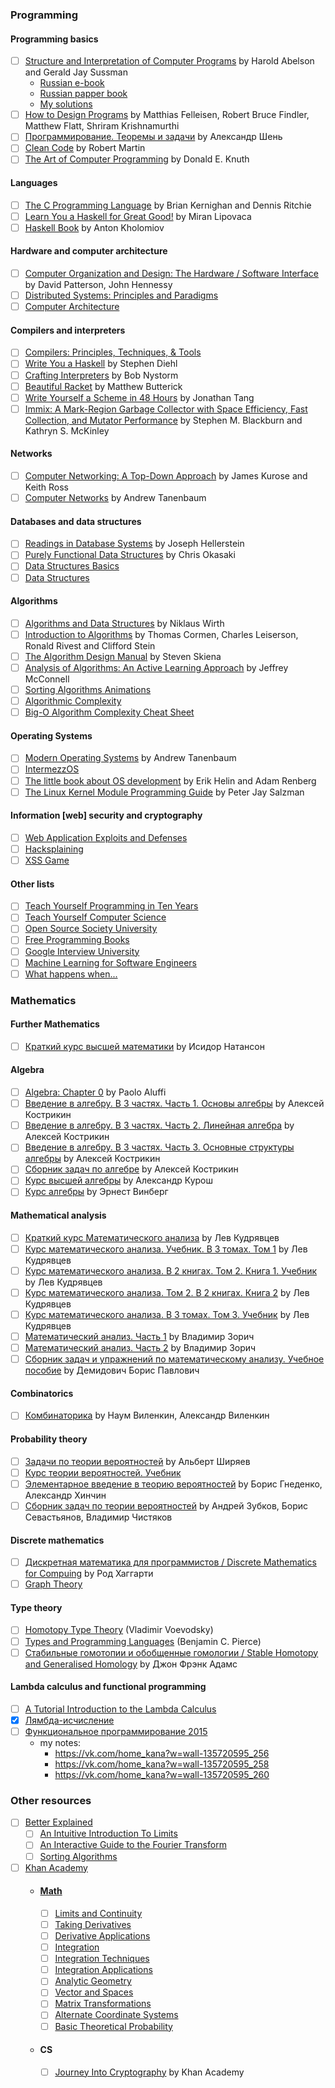 ### Programming

#### Programming basics
- [ ] [Structure and Interpretation of Computer Programs](https://mitpress.mit.edu/sicp/full-text/book/book.html) by Harold Abelson and Gerald Jay Sussman
  * [Russian e-book](http://newstar.rinet.ru/~goga/sicp/sicp.pdf)
  * [Russian papper book](https://www.ozon.ru/context/detail/id/5322055/)
  * [My solutions](https://github.com/kana-sama/sicp)
- [ ] [How to Design Programs](http://www.ccs.neu.edu/home/matthias/HtDP2e/) by Matthias Felleisen, Robert Bruce Findler, Matthew Flatt, Shriram Krishnamurthi
- [ ] [Программирование. Теоремы и задачи](https://www.ozon.ru/context/detail/id/140340900/) by Александр Шень
- [ ] [Clean Code](https://www.ozon.ru/context/detail/id/21916535/) by Robert Martin
- [ ] [The Art of Computer Programming](https://www.amazon.com/Computer-Programming-Volumes-1-4A-Boxed/dp/0321751043) by Donald E. Knuth

#### Languages
- [ ] [The C Programming Language](https://www.ozon.ru/context/detail/id/2480925/) by Brian Kernighan and Dennis Ritchie 
- [ ] [Learn You a Haskell for Great Good!](http://learnyouahaskell.com/) by Miran Lipovaca
- [ ] [Haskell Book](https://anton-k.github.io/ru-haskell-book/book/home.html) by Anton Kholomiov

#### Hardware and computer architecture
- [ ] [Computer Organization and Design: The Hardware / Software Interface](https://www.ozon.ru/context/detail/id/22680307/) by David Patterson, John Hennessy
- [ ] [Distributed Systems: Principles and Paradigms](https://www.ozon.ru/context/detail/id/3669235/)
- [ ] [Computer Architecture](https://www.coursera.org/learn/comparch)

#### Compilers and interpreters
- [ ] [Compilers: Principles, Techniques, & Tools](https://www.ozon.ru/context/detail/id/3829076/)
- [ ] [Write You a Haskell](http://dev.stephendiehl.com/fun/) by Stephen Diehl
- [ ] [Crafting Interpreters](http://www.craftinginterpreters.com/) by Bob Nystorm
- [ ] [Beautiful Racket](http://beautifulracket.com/) by Matthew Butterick
- [ ] [Write Yourself a Scheme in 48 Hours](https://en.wikibooks.org/wiki/Write_Yourself_a_Scheme_in_48_Hours) by Jonathan Tang
- [ ] [Immix: A Mark-Region Garbage Collector with Space Efficiency, Fast Collection, and Mutator Performance](http://users.cecs.anu.edu.au/~steveb/pubs/papers/immix-pldi-2008.pdf) by Stephen M. Blackburn and Kathryn S. McKinley

#### Networks
- [ ] [Computer Networking: A Top-Down Approach](https://www.ozon.ru/context/detail/id/135453228/) by James Kurose and Keith Ross
- [ ] [Computer Networks](https://www.amazon.com/Computer-Networks-Tanenbaum-International-Economy/dp/9332518742) by Andrew Tanenbaum

#### Databases and data structures
- [ ] [Readings in Database Systems](https://www.ozon.ru/context/detail/id/5912157/) by Joseph Hellerstein
- [ ] [Purely Functional Data Structures](https://www.ozon.ru/context/detail/id/135933824/) by Chris Okasaki
- [ ] [Data Structures Basics](http://algosaur.us/data-structures-basics)
- [ ] [Data Structures](https://www.coursera.org/learn/data-structures)

#### Algorithms
- [ ] [Algorithms and Data Structures](https://www.ozon.ru/context/detail/id/6146670/) by Niklaus Wirth
- [ ] [Introduction to Algorithms](https://www.ozon.ru/context/detail/id/33769775/) by Thomas Cormen, Charles Leiserson, Ronald Rivest and Clifford Stein
- [ ] [The Algorithm Design Manual](https://www.ozon.ru/context/detail/id/1830000/) by Steven Skiena
- [ ] [Analysis of Algorithms: An Active Learning Approach](https://www.ozon.ru/context/detail/id/4523340/) by Jeffrey McConnell
- [ ] [Sorting Algorithms Animations](https://www.toptal.com/developers/sorting-algorithms)
- [ ] [Algorithmic Complexity](http://algosaur.us/algorithmic-complexity)
- [ ] [Big-O Algorithm Complexity Cheat Sheet](http://bigocheatsheet.com/)

#### Operating Systems
- [ ] [Modern Operating Systems](https://www.amazon.com/Modern-Operating-Systems-Andrew-Tanenbaum/dp/013359162X) by Andrew Tanenbaum
- [ ] [IntermezzOS](https://intermezzos.github.io/book/)
- [ ] [The little book about OS development](https://littleosbook.github.io/) by Erik Helin and Adam Renberg
- [ ] [The Linux Kernel Module Programming Guide](https://www.amazon.com/Linux-Kernel-Module-Programming-Guide/dp/1441418865) by Peter Jay Salzman

#### Information [web] security and cryptography
- [ ] [Web Application Exploits and Defenses](https://google-gruyere.appspot.com/)
- [ ] [Hacksplaining](https://www.hacksplaining.com/)
- [ ] [XSS Game](https://xss-game.appspot.com/)

#### Other lists
- [ ] [Teach Yourself Programming in Ten Years](http://norvig.com/21-days.html)
- [ ] [Teach Yourself Computer Science](https://teachyourselfcs.com/)
- [ ] [Open Source Society University](https://github.com/open-source-society/computer-science)
- [ ] [Free Programming Books](https://github.com/vhf/free-programming-books)
- [ ] [Google Interview University](https://github.com/jwasham/google-interview-university)
- [ ] [Machine Learning for Software Engineers](https://github.com/ZuzooVn/machine-learning-for-software-engineers)
- [ ] [What happens when...](https://github.com/alex/what-happens-when)

### Mathematics

#### Further Mathematics
- [ ] [Краткий курс высшей математики](https://www.ozon.ru/context/detail/id/87959/) by Исидор Натансон

#### Algebra
- [ ] [Algebra: Chapter 0](https://www.amazon.com/Algebra-Chapter-Graduate-Studies-Mathematics/dp/0821847813) by Paolo Aluffi
- [ ] [Введение в алгебру. В 3 частях. Часть 1. Основы алгебры](https://www.ozon.ru/context/detail/id/21839075/) by Алексей Кострикин
- [ ] [Введение в алгебру. В 3 частях. Часть 2. Линейная алгебра](https://www.ozon.ru/context/detail/id/7631501/) by Алексей Кострикин
- [ ] [Введение в алгебру. В 3 частях. Часть 3. Основные структуры алгебры](https://www.ozon.ru/context/detail/id/23944141/) by Алексей Кострикин
- [ ] [Сборник задач по алгебре](https://www.ozon.ru/context/detail/id/34551868/) by Алексей Кострикин
- [ ] [Курс высшей алгебры](https://www.ozon.ru/context/detail/id/17563348/) by Александр Курош
- [ ] [Курс алгебры](https://www.ozon.ru/context/detail/id/138235365/) by Эрнест Винберг

#### Mathematical analysis
- [ ] [Краткий курс Математического анализа](http://nuclphys.sinp.msu.ru/mathan/) by Лев Кудрявцев
- [ ] [Курс математического анализа. Учебник. В 3 томах. Том 1](https://www.ozon.ru/context/detail/id/32151877/) by Лев Кудрявцев
- [ ] [Курс математического анализа. В 2 книгах. Том 2. Книга 1. Учебник](https://www.ozon.ru/context/detail/id/135851706/) by Лев Кудрявцев
- [ ] [Курс математического анализа. Том 2. В 2 книгах. Книга 2](https://www.ozon.ru/context/detail/id/135851707/) by Лев Кудрявцев
- [ ] [Курс математического анализа. В 3 томах. Том 3. Учебник](https://www.ozon.ru/context/detail/id/139038567/) by Лев Кудрявцев
- [ ] [Математический анализ. Часть 1](https://www.ozon.ru/context/detail/id/138552098/) by Владимир Зорич
- [ ] [Математический анализ. Часть 2](https://www.ozon.ru/context/detail/id/33488939/) by Владимир Зорич
- [ ] [Сборник задач и упражнений по математическому анализу. Учебное пособие](https://www.ozon.ru/context/detail/id/140170199/) by Демидович Борис Павлович

#### Combinatorics 
- [ ] [Комбинаторика](https://www.ozon.ru/context/detail/id/33498057/) by Наум Виленкин, Александр Виленкин

#### Probability theory
- [ ] [Задачи по теории вероятностей](https://www.ozon.ru/context/detail/id/3248945/) by Альберт Ширяев
- [ ] [Курс теории вероятностей. Учебник](https://www.ozon.ru/context/detail/id/29205435/)
- [ ] [Элементарное введение в теорию вероятностей](https://www.ozon.ru/context/detail/id/137286202/) by Борис Гнеденко, Александр Хинчин
- [ ] [Сборник задач по теории вероятностей](https://www.ozon.ru/context/detail/id/4743257/) by Андрей Зубков, Борис Севастьянов, Владимир Чистяков

#### Discrete mathematics
- [ ] [Дискретная математика для программистов / Discrete Mathematics for Compuing](https://www.ozon.ru/context/detail/id/7825217/) by Род Хаггарти
- [ ] [Graph Theory](https://www.tutorialspoint.com/graph_theory/)

#### Type theory
- [ ] [Homotopy Type Theory](https://homotopytypetheory.org) (Vladimir Voevodsky)
- [ ] [Types and Programming Languages](https://www.amazon.com/Types-Programming-Languages-MIT-Press/dp/0262162091) (Benjamin C. Pierce)
- [ ] [Стабильные гомотопии и обобщенные гомологии / Stable Homotopy and Generalised Homology](https://www.ozon.ru/context/detail/id/19134759/) by Джон Фрэнк Адамс

#### Lambda calculus and functional programming
- [ ] [A Tutorial Introduction to the Lambda Calculus](http://www.inf.fu-berlin.de/lehre/WS03/alpi/lambda.pdf)
- [x] [Лямбда-исчисление](https://neerc.ifmo.ru/wiki/index.php?title=%D0%9B%D1%8F%D0%BC%D0%B1%D0%B4%D0%B0-%D0%B8%D1%81%D1%87%D0%B8%D1%81%D0%BB%D0%B5%D0%BD%D0%B8%D0%B5)
- [ ] [Функциональное программирование 2015](https://www.youtube.com/playlist?list=PLlb7e2G7aSpRDR44HMNqDHYgrAOPp7QLr)
  * my notes:
    - https://vk.com/home_kana?w=wall-135720595_256
    - https://vk.com/home_kana?w=wall-135720595_258
    - https://vk.com/home_kana?w=wall-135720595_260

### Other resources
- [ ] [Better Explained](https://betterexplained.com/)
  - [ ] [An Intuitive Introduction To Limits](https://betterexplained.com/articles/an-intuitive-introduction-to-limits/)
  - [ ] [An Interactive Guide to the Fourier Transform](https://betterexplained.com/articles/an-interactive-guide-to-the-fourier-transform)
  - [ ] [Sorting Algorithms](https://betterexplained.com/articles/sorting-algorithms)
- [ ] [Khan Academy](https://www.khanacademy.org/)
  * #### [Math](https://www.khanacademy.org/math/calculus-home)
    - [ ] [Limits and Continuity](https://www.khanacademy.org/math/calculus-home/limits-and-continuity-calc)
    - [ ] [Taking Derivatives](https://www.khanacademy.org/math/calculus-home/taking-derivatives-calc)
    - [ ] [Derivative Applications](https://www.khanacademy.org/math/calculus-home/derivative-applications-calc)
    - [ ] [Integration](https://www.khanacademy.org/math/calculus-home/integration-calc)
    - [ ] [Integration Techniques](https://www.khanacademy.org/math/calculus-home/integration-techniques-calc)
    - [ ] [Integration Applications](https://www.khanacademy.org/math/calculus-home/integration-applications-calc)
    - [ ] [Analytic Geometry](https://www.khanacademy.org/math/geometry-home/analytic-geometry-topic)
    - [ ] [Vector and Spaces](https://www.khanacademy.org/math/linear-algebra/vectors-and-spaces)
    - [ ] [Matrix Transformations](https://www.khanacademy.org/math/linear-algebra/matrix-transformations)
    - [ ] [Alternate Coordinate Systems](https://www.khanacademy.org/math/linear-algebra/alternate-bases)
    - [ ] [Basic Theoretical Probability](https://www.khanacademy.org/math/statistics-probability/probability-library)
  * #### CS
    - [ ] [Journey Into Cryptography](https://www.khanacademy.org/computing/computer-science/cryptography) by Khan Academy
